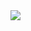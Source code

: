 <a href="https://github.com/Flip265/github-readme-stats">
  <img align="center" src="https://github-readme-stats.vercel.app/api?username=Flip265&show_icons=true&count_private=true&theme=tokyonight" />
</a>
